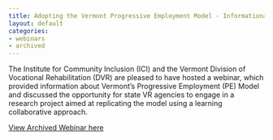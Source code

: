```yaml
---
title: Adopting the Vermont Progressive Employment Model - Informational Session on the VR-RRTC on Demand-Side Strategies Study and Learning Collaborative
layout: default
categories:
- webinars
- archived
---
```

 
The Institute for Community Inclusion (ICI) and the Vermont Division of Vocational Rehabilitation (DVR) are pleased to have hosted a webinar, which provided information about Vermont’s Progressive Employment (PE) Model and discussed the opportunity for state VR agencies to engage in a research project aimed at replicating the model using a learning collaborative approach.


<a class="btn btn-primary btn-lg" role="button" href="http://connectpro97884399.adobeconnect.com/p2c1tzxodkz/">View Archived Webinar here</a>